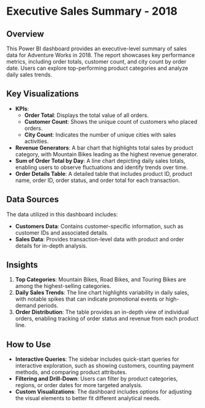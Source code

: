 # Executive Sales Summary - 2018

## Overview
This Power BI dashboard provides an executive-level summary of sales data for Adventure Works in 2018. The report showcases key performance metrics, including order totals, customer count, and city count by order date. Users can explore top-performing product categories and analyze daily sales trends.

## Key Visualizations
- **KPIs**: 
  - **Order Total**: Displays the total value of all orders.
  - **Customer Count**: Shows the unique count of customers who placed orders.
  - **City Count**: Indicates the number of unique cities with sales activities.
- **Revenue Generators**: A bar chart that highlights total sales by product category, with Mountain Bikes leading as the highest revenue generator.
- **Sum of Order Total by Day**: A line chart depicting daily sales totals, enabling users to observe fluctuations and identify trends over time.
- **Order Details Table**: A detailed table that includes product ID, product name, order ID, order status, and order total for each transaction. 

## Data Sources
The data utilized in this dashboard includes:
- **Customers Data**: Contains customer-specific information, such as customer IDs and associated details.
- **Sales Data**: Provides transaction-level data with product and order details for in-depth analysis.

## Insights
1. **Top Categories**: Mountain Bikes, Road Bikes, and Touring Bikes are among the highest-selling categories.
2. **Daily Sales Trends**: The line chart highlights variability in daily sales, with notable spikes that can indicate promotional events or high-demand periods.
3. **Order Distribution**: The table provides an in-depth view of individual orders, enabling tracking of order status and revenue from each product line.

## How to Use
- **Interactive Queries**: The sidebar includes quick-start queries for interactive exploration, such as showing customers, counting payment methods, and comparing product attributes.
- **Filtering and Drill-Down**: Users can filter by product categories, regions, or order dates for more targeted analysis.
- **Custom Visualizations**: The dashboard includes options for adjusting the visual elements to better fit different analytical needs.
